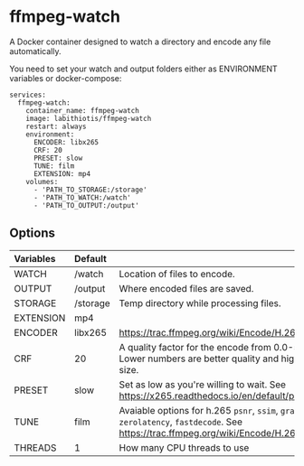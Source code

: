 # ffmpeg-watch

A Docker container designed to watch a directory and encode any file automatically.

You need to set your watch and output folders either as ENVIRONMENT variables or docker-compose:
```docker-compose 
services:
  ffmpeg-watch:
    container_name: ffmpeg-watch
    image: labithiotis/ffmpeg-watch
    restart: always
    environment:
      ENCODER: libx265
      CRF: 20
      PRESET: slow
      TUNE: film
      EXTENSION: mp4
    volumes:
      - 'PATH_TO_STORAGE:/storage'
      - 'PATH_TO_WATCH:/watch'
      - 'PATH_TO_OUTPUT:/output'
```

## Options

|Variables|Default||
|:---|:---|:---|
| WATCH       | /watch | Location of files to encode.         |
| OUTPUT       | /output | Where encoded files are saved.              |
| STORAGE       | /storage |Temp directory while processing files.|
| EXTENSION     | mp4     |  |
| ENCODER     | libx265     | https://trac.ffmpeg.org/wiki/Encode/H.265 |
| CRF           | 20      | A quality factor for the encode from 0.0-58.0. Lower numbers are better quality and higher file size.              |
| PRESET        | slow  | Set as low as you're willing to wait. See https://x265.readthedocs.io/en/default/presets.html |
| TUNE        | film  |  Avaiable options for h.265 `psnr`, `ssim`, `grain`, `zerolatency`, `fastdecode`. See https://trac.ffmpeg.org/wiki/Encode/H.264#crf |
| THREADS        | 1  |  How many CPU threads to use |
